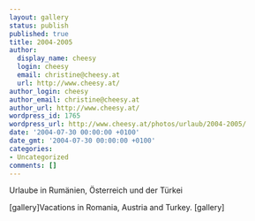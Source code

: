 ```yaml
---
layout: gallery
status: publish
published: true
title: 2004-2005
author:
  display_name: cheesy
  login: cheesy
  email: christine@cheesy.at
  url: http://www.cheesy.at/
author_login: cheesy
author_email: christine@cheesy.at
author_url: http://www.cheesy.at/
wordpress_id: 1765
wordpress_url: http://www.cheesy.at/photos/urlaub/2004-2005/
date: '2004-07-30 00:00:00 +0100'
date_gmt: '2004-07-30 00:00:00 +0100'
categories:
- Uncategorized
comments: []
---
```

<!--:de-->Urlaube in Rumänien, Österreich und der Türkei
[gallery]<!--:--><!--:en-->Vacations in Romania, Austria and Turkey.
[gallery]<!--:-->
